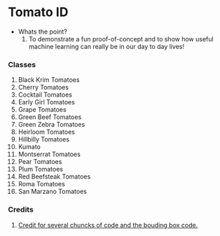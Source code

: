 # Tomato ID
- Whats the point?
  1. To demonstrate a fun proof-of-concept and to show how useful machine learning can really be in our day to day lives!


### Classes 
1. Black Krim Tomatoes
2. Cherry Tomatoes
3. Cocktail Tomatoes
4. Early Girl Tomatoes 
5. Grape Tomatoes
6. Green Beef Tomatoes
7. Green Zebra Tomatoes
8. Heirloom Tomatoes
9. Hillbilly Tomatoes
10. Kumato 
11. Montserrat Tomatoes
12. Pear Tomatoes
13. Plum Tomatoes
14. Red Beefsteak Tomatoes
15. Roma Tomatoes
16. San Marzano Tomatoes

### Credits
1. [Credit for several chuncks of code and the bouding box code.](https://github.com/motlabs/iOS-Proejcts-with-ML-Models)
